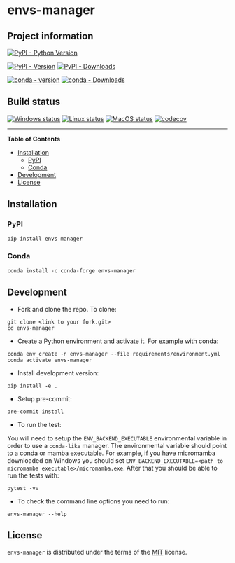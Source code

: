 # envs-manager

## Project information
[![PyPI - Python Version](https://img.shields.io/pypi/pyversions/envs-manager.svg)](https://pypi.org/project/envs-manager)

[![PyPI - Version](https://img.shields.io/pypi/v/envs-manager.svg)](https://pypi.org/project/envs-manager)
[![PyPI - Downloads](https://img.shields.io/pypi/dm/envs-manager)](https://pypi.org/project/envs-manager)

[![conda - version](https://img.shields.io/conda/vn/conda-forge/envs-manager.svg)](https://www.anaconda.org/conda-forge/envs-manager)
[![conda - Downloads](https://img.shields.io/conda/dn/conda-forge/envs-manager.svg)](https://www.anaconda.org/conda-forge/envs-manager)

## Build status
[![Windows status](https://github.com/spyder-ide/envs-manager/workflows/Windows%20tests/badge.svg)](https://github.com/spyder-ide/envs-manager/actions?query=workflow%3A%22Windows+tests%22)
[![Linux status](https://github.com/spyder-ide/envs-manager/workflows/Linux%20tests/badge.svg)](https://github.com/spyder-ide/envs-manager/actions?query=workflow%3A%22Linux+tests%22)
[![MacOS status](https://github.com/spyder-ide/envs-manager/workflows/Macos%20tests/badge.svg)](https://github.com/spyder-ide/envs-manager/actions?query=workflow%3A%22Macos+tests%22)
[![codecov](https://codecov.io/gh/spyder-ide/envs-manager/branch/main/graph/badge.svg?token=H2GZWHIL43)](https://codecov.io/gh/spyder-ide/envs-manager)

-----

**Table of Contents**

- [Installation](#installation)
    - [PyPI](#pypi)
    - [Conda](#conda)
- [Development](#development)
- [License](#license)

## Installation

### PyPI

```console
pip install envs-manager
```

### Conda

```console
conda install -c conda-forge envs-manager
```

## Development

* Fork and clone the repo. To clone:

```console
git clone <link to your fork.git>
cd envs-manager
```

* Create a Python environment and activate it. For example with conda:

```console
conda env create -n envs-manager --file requirements/environment.yml
conda activate envs-manager
```

* Install development version:

```console
pip install -e .
```

* Setup pre-commit:

```console
pre-commit install
```

* To run the test:

You will need to setup the `ENV_BACKEND_EXECUTABLE` environmental variable in order to use a `conda-like` manager. The environmental variable should point to a conda or mamba executable. For example, if you have micromamba downloaded on Windows you should set `ENV_BACKEND_EXECUTABLE=<path to micromamba executable>/micromamba.exe`. After that you should be able to run the tests with:

```console
pytest -vv
```

* To check the command line options you need to run:

```console
envs-manager --help
```

## License

`envs-manager` is distributed under the terms of the [MIT](https://spdx.org/licenses/MIT.html) license.
